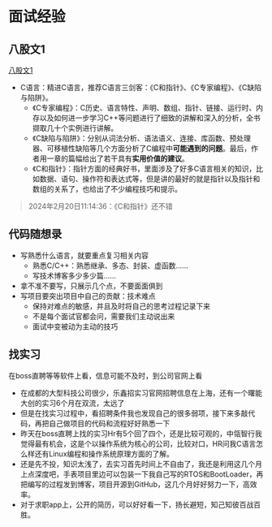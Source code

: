 # 面试经验
## 八股文1
[八股文1](../../../books/八股文/八股文1.pdf)
* C语言：精进C语言，推荐C语言三剑客：《C和指针》、《C专家编程》、《C缺陷与陷阱》。
  * 《C专家编程》：C历史、语言特性、声明、数组、指针、链接、运行时、内存以及如何进一步学习C++等问题进行了细致的讲解和深入的分析，全书撷取几十个实例进行讲解。
  * 《C缺陷与陷阱》：分别从词法分析、语法语义、连接、库函数、预处理器、可移植性缺陷等几个方面分析了C编程中**可能遇到的问题**。最后，作者用一章的篇幅给出了若干具有**实用价值的建议**。
  * 《C和指针》：指针方面的经典好书，里面涉及了好多C语言相关的知识，比如数据、语句、操作符和表达式等，但是讲的最好的就是指针以及指针和数组的关系了，也给出了不少编程技巧和提示。
> 2024年2月20日11:14:36：《C和指针》还不错
## 代码随想录
* 写熟悉什么语言，就要重点复习相关内容
  * 熟悉C/C++：熟悉继承、多态、封装、虚函数......
  * 写技术博客多少多少篇......
* 拿不准不要写，只展示几个点，不要面面俱到
* 写项目要突出项目中自己的贡献：技术难点
  * 保持对难点的敏感，并且及时将自己的思考过程记录下来
  * 不是每个面试官都会问，需要我们主动说出来
  * 面试中变被动为主动的技巧

## 找实习
在boss直聘等等软件上看，信息可能不及时，到公司官网上看
* 在成都的大型科技公司很少，乐鑫招实习官网招聘信息在上海，还有一个曙能大创的实习6个月在双流，太远了
* 但是在找实习过程中，看招聘条件我也发现自己的很多弱项，接下来多敲代码，再把自己做项目的代码和流程好好熟悉一下
* 昨天在boss直聘上找的实习Hr有5个回了四个，还是比较可观的，中瓴智行我觉得最有机会，这是个以操作系统为核心的公司，比较对口，HR问我C语言怎么样还有Linux编程和操作系统原理方面的了解。
* 还是先不投，知识太浅了，去实习首先时间上不自由了，我还是利用这几个月上点深度吧，手表项目里边可以包装一下我自己写的RTOS和BootLoader，再把编写的过程发到博客，项目开源到GitHub，这几个月好好努力一下，高效率。
* 对于求职app上，公开的简历，可以好好看一下，扬长避短，知己知彼百战百胜。



